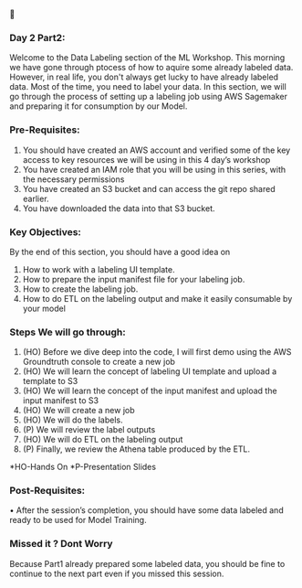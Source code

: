 :calendar: 
### Day 2 Part2:

Welcome to the Data Labeling section of the ML Workshop. This morning we have gone through ptocess of how to aquire some already labeled data. However, in real life, you don't always get lucky to have already labeled data. Most of the time, you need to label your data. In this section, we will go through the process of setting up a labeling job using AWS Sagemaker and preparing it for consumption by our Model.

### Pre-Requisites:
1.	You should have created an AWS account and verified some of the key access to key resources we will be using in this 4 day’s workshop
2.	You have created an IAM role that you will be using in this series, with the necessary permissions
3.	You have created an S3 bucket and can access the git repo shared earlier.
4.	You have downloaded the data into that S3 bucket.

### Key Objectives:
By the end of this section, you should have a good idea on
1.	How to work with a labeling UI template.
2.	How to prepare the input manifest file for your labeling job.
3.	How to create the labeling job.
4.  How to do ETL on the labeling output and make it easily consumable by your model

### Steps We will go through:
1.	(HO) Before we dive deep into the code, I will first demo using the AWS Groundtruth console to create a new job
2.	(HO) We will learn the concept of labeling UI template and upload a template to S3
3.	(HO) We will learn the concept of the input manifest and upload the input manifest to S3
4.	(HO) We will create a new job
5.	(HO) We will do the labels.
6.	(P) We will review the label outputs
7.  (HO) We will do ETL on the labeling output
7.	(P) Finally, we review the Athena table produced by the ETL.

*HO-Hands On
*P-Presentation Slides

### Post-Requisites:
•	After the session’s completion, you should have some data labeled and ready to be used for Model Training.


### Missed it ? Dont Worry
Because Part1 already prepared some labeled data, you should be fine to continue to the next part even if you missed this session.

